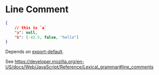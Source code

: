 # Line Comment

```json
{
    // this is `a`
    "a": null,
    "b": [-42.5, false, "hello"]
}
```

Depends on [export-default](./211-default-export.md).

See https://developer.mozilla.org/en-US/docs/Web/JavaScript/Reference/Lexical_grammar#line_comments
